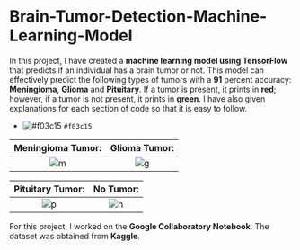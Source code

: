 # Brain-Tumor-Detection-Machine-Learning-Model

In this project, I have created a **machine learning model using TensorFlow** that predicts if an individual has a brain tumor or not.  This model can effectively predict the following types of tumors with a **91** percent accuracy: **Meningioma**, **Glioma** and **Pituitary**. If a tumor is present, it prints in **red**; however, if a tumor is not present, it prints in **green**. I have also given explanations for each section of code so that it is easy to follow. 

- ![#f03c15](https://via.placeholder.com/15/f03c15/000000?text=+) `#f03c15`

Meningioma Tumor:                                                                                            | Glioma Tumor:
:-----------------------------------------------------------------------------------------------------------:|:------------------------------------------------------------------:
![m](https://user-images.githubusercontent.com/70234008/156142891-983d33d6-7d11-41fc-a06c-d83c7696779e.jpg)  |  ![g](https://user-images.githubusercontent.com/70234008/156143492-8d022d49-ef12-4c8f-b6c1-df71c4be250e.jpg)


Pituitary Tumor:                                                                                             | No Tumor:
:-----------------------------------------------------------------------------------------------------------:|:------------------------------------------------------------------:
![p](https://user-images.githubusercontent.com/70234008/156144100-4b1060ad-9508-4669-8f36-d0f2b376283b.jpg)  | ![n](https://user-images.githubusercontent.com/70234008/156144175-d4d5a006-61a0-4ba4-9317-8cfa750c65b2.jpg)




For this project, I worked on the **Google Collaboratory Notebook**. The dataset was obtained from **Kaggle**. 

